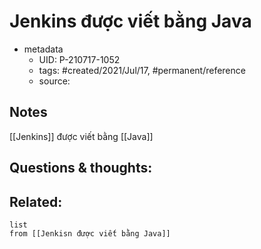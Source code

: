 # Jenkins được viết bằng Java

- metadata
	- UID: P-210717-1052
	- tags: #created/2021/Jul/17, #permanent/reference
	- source: 

## Notes
[[Jenkins]] được viết bằng [[Java]]

## Questions & thoughts:

## Related:
```dataview
list
from [[Jenkisn được viết bằng Java]]
```

